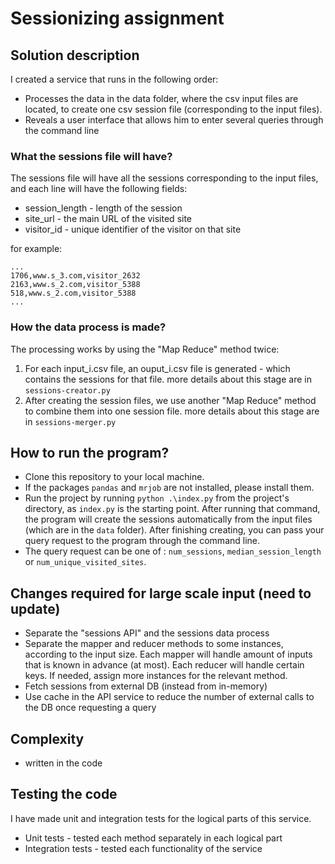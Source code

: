 # Sessionizing assignment

## Solution description
I created a service that runs in the following order:
+ Processes the data in the data folder, where the csv input files are located, to create one csv session file (corresponding to the input files).
+ Reveals a user interface that allows him to enter several queries through the command line

### What the sessions file will have?
The sessions file will have all the sessions corresponding to the input files, and each line will have the following fields:
+ session_length - length of the session
+ site_url - the main URL of the visited site
+ visitor_id - unique identifier of the visitor on that site

for example:
```
...
1706,www.s_3.com,visitor_2632
2163,www.s_2.com,visitor_5388
518,www.s_2.com,visitor_5388
...
```

### How the data process is made?
The processing works by using the "Map Reduce" method twice:
1. For each input_i.csv file, an ouput_i.csv file is generated - which contains the sessions for that file. more details about this stage are in `sessions-creator.py`
2. After creating the session files, we use another "Map Reduce" method to combine them into one session file. more details about this stage are in `sessions-merger.py`

## How to run the program?
+ Clone this repository to your local machine.
+ If the packages `pandas` and `mrjob` are not installed, please install them.
+ Run the project by running `python .\index.py`  from the project's directory, as `index.py` is the starting point.
  After running that command, the program will create the sessions automatically from the input files (which are in the `data` folder).
  After finishing creating, you can pass your query request to the program through the command line.
+ The query request can be one of : `num_sessions`, `median_session_length` or `num_unique_visited_sites`.

## Changes required for large scale input (need to update)
+ Separate the "sessions API" and the sessions data process
+ Separate the mapper and reducer methods to some instances, according to the input size.
Each mapper will handle amount of inputs that is known in advance (at most).
Each reducer will handle certain keys.
If needed, assign more instances for the relevant method.
+ Fetch sessions from external DB (instead from in-memory)
+ Use cache in the API service to reduce the number of external calls to the DB once requesting a query

## Complexity
+ written in the code

## Testing the code
I have made unit and integration tests for the logical parts of this service.
+ Unit tests - tested each method separately in each logical part
+ Integration tests - tested each functionality of the service
